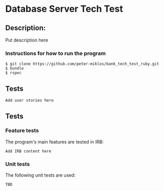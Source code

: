 Database Server Tech Test
=================

Description:
-------
Put description here

### Instructions for how to run the program

```
$ git clone https://github.com/peter-miklos/bank_tech_test_ruby.git
$ bundle
$ rspec

```
Tests
-------
```
Add user stories here
```

Tests
-------
### Feature tests
The program's main features are tested in IRB:
```
Add IRB content here
```
### Unit tests
The following unit tests are used:
```
TBD
```
